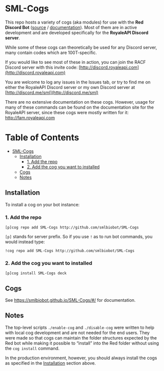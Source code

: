 # SML-Cogs

This repo hosts a variety of cogs (aka modules) for use with the **Red Discord Bot** ([source](https://github.com/Twentysix26/Red-DiscordBot) / [documentation](https://twentysix26.github.io/Red-Docs/)). Most of them are in active development and are developed specifically for the **RoyaleAPI Discord server**.

While some of these cogs can theoretically be used for any Discord server, many contain codes which are 100T-specific.

If you would like to see most of these in action, you can join the RACF Discord server with this invite code: [http://discord.royaleapi.com](http://discord.royaleapi.com)

You are welcome to log any issues in the Issues tab, or try to find me on either the RoyaleAPI Discord server or my own Discord server at [http://discord.me/sml](http://discord.me/sml)

There are no extensive documentation on these cogs. However, usage for many of these commands can be found on the documentation site for the RoyaleAPI server, since these cogs were mostly written for it: http://fam.royaleapi.com

# Table of Contents

* [SML\-Cogs](#sml-cogs)
  * [Installation](#installation)
    * [1\. Add the repo](#1-add-the-repo)
    * [2\. Add the cog you want to installed](#2-add-the-cog-you-want-to-installed)
  * [Cogs](#cogs)
  * [Notes](#notes)

## Installation

To install a cog on your bot instance:

### 1. Add the repo

`[p]cog repo add SML-Cogs http://github.com/smlbiobot/SML-Cogs`

`[p]` stands for server prefix. So if you use `!` as to run bot commands, you would instead type:

`!cog repo add SML-Cogs http://github.com/smlbiobot/SML-Cogs`

### 2. Add the cog you want to installed

`[p]cog install SML-Cogs deck`

## Cogs

See https://smlbiobot.github.io/SML-Cogs/#/ for documentation.

## Notes

The top-level scripts `./enable-cog` and `./disable-cog` were written to help with local cog development and are not needed for the end users. They were made so that cogs can maintain the folder structures expected by the Red bot while making it possible to “install” into the Red folder without using the `cog install` command.

In the production environment, however, you should always install the cogs as specified in the [Installation](#installation) section above.
